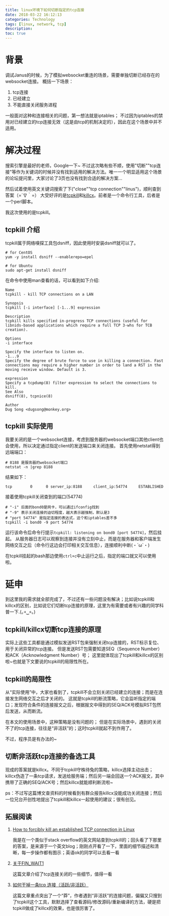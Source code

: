 ```yaml
---
title: linux环境下如何切断指定的tcp连接
date: 2018-03-22 16:12:13
categories: Technology
tags: [linux, network, tcp]
description:
toc: true
---
```

# 背景

调试Janus的时候，为了模拟websocket重连的场景，需要单独切断已经存在的websocket连接。
概括一下场景：
1. tcp连接
2. 已经建立
3. 不能直接关闭服务进程

一般面对这种和连接相关的问题，第一想法就是iptables；
不过因为iptables的禁用对已经建立的tcp连接无效（这是由tcp的机制决定的），因此在这个场景中并不适用。

# 解决过程

搜索引擎是最好的老师，Google一下~
不过这次略有些不顺，使用"切断""tcp连接"等作为关键词的时候并没有找到适用的解决方法。唯一一个明显适用这个场景的论坛提问里，大家讨论了3页也没有找到合适的解决方案...

然后试着使用英文关键词搜索了下("close""tcp connection""linus")，顺利查到答案（=´∇｀=）
大受好评的是[tcpkill](https://linux.die.net/man/8/tcpkill)和[killcx](http://killcx.sourceforge.net/)。前者是一个命令行工具，后者是一个perl脚本。

我这次使用的是tcpkill。

## tcpkill 介绍

tcpkill属于网络嗅探工具包dsniff，因此使用时安装dsniff就可以了。
```
# for CentOS
yum -y install dsniff --enablerepo=epel

# for Ubuntu
sudo apt-get install dsniff
```

在命令中使用man查看的话，可以看到如下介绍:
```
Name
tcpkill - kill TCP connections on a LAN

Synopsis
tcpkill [-i interface] [-1...9] expression

Description
tcpkill kills specified in-progress TCP connections (useful for libnids-based applications which require a full TCP 3-whs for TCB creation).

Options
-i interface

Specify the interface to listen on.
-1...9
Specify the degree of brute force to use in killing a connection. Fast connections may require a higher number in order to land a RST in the moving receive window. Default is 3.

expression
Specify a tcpdump(8) filter expression to select the connections to kill.
See Also
dsniff(8), tcpnice(8)

Author
Dug Song <dugsong@monkey.org>
```

## tcpkill 实际使用

我要关闭的是一个websocket连接，考虑到服务器的websocket端口其他client也会使用，所以决定通过指定client的发送端口来关闭连接。
首先使用netstat得到远端端口：
```
# 8188 是服务器的websocket端口
netstat -n |grep 8188
```
结果如下：
```
tcp        0      0 server_ip:8188     client_ip:54774     ESTABLISHED
```

接着使用tcpkill关闭查到的端口(54774)
```
# "-i" 后面的bond0是网卡，可以通过ifconfig找到
# "-9" 表示关闭连接的迫切程度，越大表示越强制，默认是3
# "port 54774" 是指定连接的表达式，这个和iptables差不多
tcpkill -i bond0 -9 port 54774
```

运行该命令后命令行提示`tcpkill: listening on bond0 [port 54774]`，然后挂起。
从服务器日志可以观察到连接并没有立刻中止，而是在服务器和客户端发生网络交互之后（命令行这边会打印相关交互信息），连接顺利中断(・´ω`・)

在tcpkill挂起的bash那边使用`ctrl+c`中止运行之后，指定的端口就又可以使用啦。

# 延申

到这里我的需求就全部完成了，不过还有一些问题没有解决；比如说tcpkill和killcx的区别，比如说它们切断tcp连接的原理，这里为有需要或者有兴趣的同学科普一下.(｡￫‿￩｡)

## tcpkill/killcx切断tcp连接的原理

实际上这些工具都是通过模拟发送RST包来强制关闭tcp连接的，RST标示复位、用于关闭异常的tcp连接。
但是发送RST包需要知道SEQ（Sequence Number）和ACK（Acknowledgment Number）号；
这里就体现出了tcpkill和killcx的区别啦~也就是下文要说的tcpkill的局限性所在。

## tcpkill的局限性

从“实际使用”中，大家也看到了，tcpkill不会立刻关闭已经建立的连接；而是在连接发生网络交互之后才关闭的。
这就是tcpkill的断流策略，它会监听指定的端口；发现符合条件的连接报文之后，根据报文中得到的SEQ/ACK号模拟RST包然后发送，从而断流。

在本文的使用场景中，这种策略是没有问题的；
但是在实际场景中，遇到的关闭不了的tcp连接，往往是“非活跃”的；这时tcpkill就起不到作用了。

不过，程序员是有办法的~

## 切断非活跃tcp连接的备选工具

现成的答案就是killcx。不同于tcpkill守株待兔的策略，killcx选择主动出击；
killcx伪造了一条tcp请求，发送给服务端；然后另一端会回送一个ACK报文，其中携带了正确的SEQ/ACK号；然后killcx就能顺利断流啦~

ps：不过写这篇博文查资料的时候看到有群众报告killcx没能成功关闭连接；然后一位兄台开创性地提出了tcpkill和killcx一起使用的建议；很有创见。

## 拓展阅读

1. [How to forcibly kill an established TCP connection in Linux](http://rtomaszewski.blogspot.sk/2012/11/how-to-forcibly-kill-established-tcp.html)

    我是在一个类似于stack overflow的英文网站查到tcpkill的；回头看了下那里的答案，是来源于一个英文blog；刚刚点开看了一下，里面的细节描述和清晰，每一步操作都有图示；英语ok的同学可以去看一看

2. [关于FIN_WAIT1](https://huoding.com/2014/11/06/383)

    这篇文章介绍了tcp连接关闭的一些细节，值得一看

3. [如何干掉一条tcp 连接（活跃/非活跃）](https://yq.aliyun.com/articles/59308)

    这篇文章重点突出了一个“莽”，作者遇到“非活跃”的连接问题，偏偏又只搜到了tcpkill这个工具，默默选择了查看源码/修改源码/重新编译的方法，硬是把tcpkill做成了killcx的效果，也是很厉害了。
